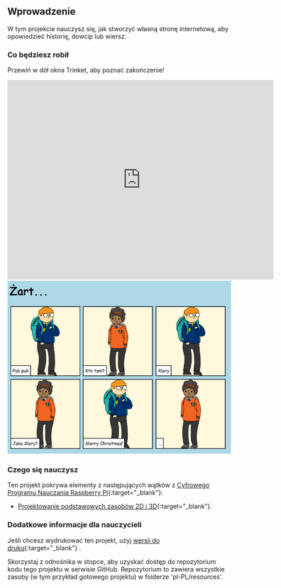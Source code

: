 ## Wprowadzenie

W tym projekcie nauczysz się, jak stworzyć własną stronę internetową, aby opowiedzieć historię, dowcip lub wiersz.

### Co będziesz robił

Przewiń w dół okna Trinket, aby poznać zakończenie!

<div class="trinket">
  <iframe src="https://trinket.io/embed/html/c8afdef912?outputOnly=true&start=result" width="600" height="450" frameborder="0" marginwidth="0" marginheight="0" allowfullscreen>
  </iframe>
  <img src="images/story-final.png">
</div>

### Czego się nauczysz

Ten projekt pokrywa elementy z następujących wątków z [Cyfrowego Programu Nauczania Raspberry Pi](http://rpf.io/curriculum){:target="_blank"}:

+ [Projektowanie podstawowych zasobów 2D i 3D](https://www.raspberrypi.org/curriculum/design/creator){:target="_blank"}.

### Dodatkowe informacje dla nauczycieli

Jeśli chcesz wydrukować ten projekt, użyj [wersji do druku](https://projects.raspberrypi.org/en/projects/tell-a-story/print){:target="_blank"} .

Skorzystaj z odnośnika w stopce, aby uzyskać dostęp do repozytorium kodu tego projektu w serwisie GitHub. Repozytorium to zawiera wszystkie zasoby (w tym przykład gotowego projektu) w folderze 'pl-PL/resources'.